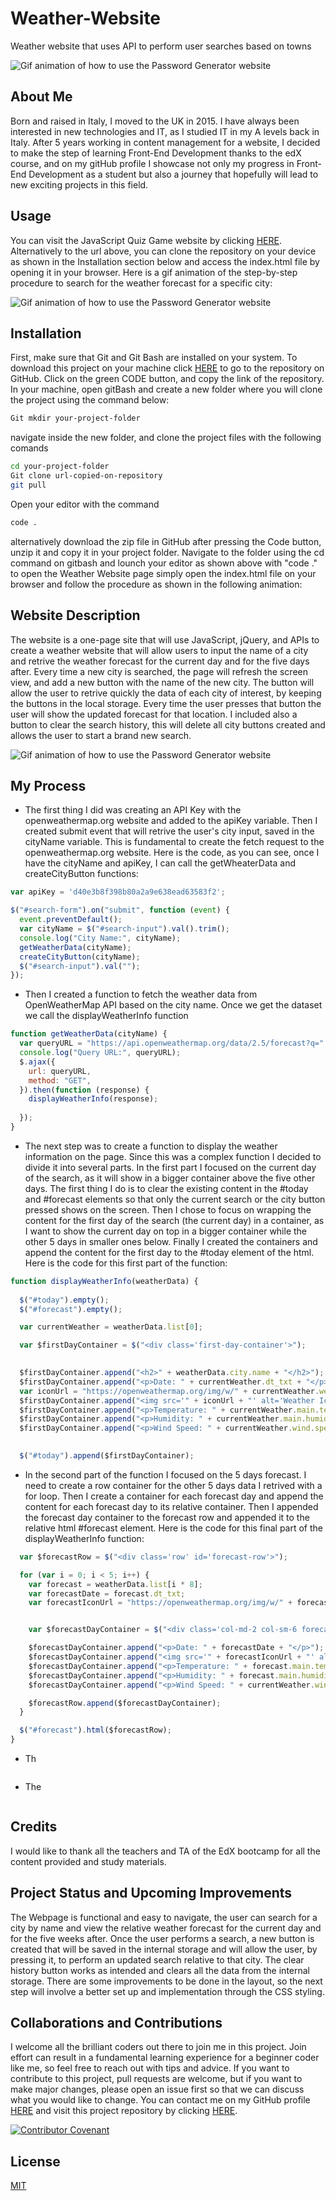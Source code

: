 # Weather-Website
Weather website that uses API to perform user searches based on towns

![Gif animation of how to use the Password Generator website](/assets/images/Weather-Dashboard.gif)

## About Me 
Born and raised in Italy, I moved to the UK in 2015. I have always been interested in new technologies and IT, as I studied IT in my A levels back in Italy. After 5 years working in content management for a website, I decided to make the step of learning Front-End Development thanks to the edX course, and on my gitHub profile I showcase not only my progress in Front-End Development as a student but also a journey that hopefully will lead to new exciting projects in this field.

## Usage

You can visit the JavaScript Quiz Game website by clicking [HERE](https://nikola84ca.github.io/Weather-Website/). Alternatively to the url above, you can clone the repository on your device as shown in the Installation section below and access the index.html file by opening it in your browser. Here is a gif animation of the step-by-step procedure to search for the weather forecast for a specific city:

![Gif animation of how to use the Password Generator website](/assets/images/Weather-Dashboard.gif)

## Installation
First, make sure that Git and Git Bash are installed on your system. To download this project on your machine click [HERE](https://github.com/Nikola84ca/Weather-Website) to go to the repository on GitHub. Click on the green CODE button, and copy the link of the repository. In your machine, open gitBash and create a new folder where you will clone the project using the command below:

```bash
Git mkdir your-project-folder
```
navigate inside the new folder, and clone the project files with the following comands

```bash
cd your-project-folder
Git clone url-copied-on-repository
git pull
```

Open your editor with the command

```bash
code .
```

alternatively download the zip file in GitHub after pressing the Code button, unzip it and copy it in your project folder. Navigate to the folder using the cd command on gitbash and lounch your editor as shown above with "code ." to open the Weather Website page simply open the index.html file on your browser and follow the procedure as shown in the following animation:


## Website Description 

The website is a one-page site that will use JavaScript, jQuery, and APIs to create a weather website that will allow users to input the name of a city and retrive the weather forecast for the current day and for the five days after. Every time a new city is searched, the page will refresh the screen view, and add a new button with the name of the new city. The button will allow the user to retrive quickly the data of each city of interest, by keeping the buttons in the local storage. Every time the user presses that button the user will show the updated forecast for that location. I included also a button to clear the search history, this will delete all city buttons created and allows the user to start a brand new search.

![Gif animation of how to use the Password Generator website](/assets/images/Weather-Dashboard.gif)

## My Process

* The first thing I did was creating an API Key with the openweathermap.org website and added to the apiKey variable. Then I created submit event that will retrive the user's city input, saved in the cityName variable. This is fundamental to create the fetch request to the openweathermap.org website. Here is the code, as you can see, once I have the cityName and apiKey, I can call the getWheaterData and createCityButton functions:

```JavaScript
var apiKey = 'd40e3b8f398b80a2a9e638ead63583f2';

$("#search-form").on("submit", function (event) {
  event.preventDefault();
  var cityName = $("#search-input").val().trim();
  console.log("City Name:", cityName);
  getWeatherData(cityName);
  createCityButton(cityName);
  $("#search-input").val("");
});
```

* Then I created a function to fetch the weather data from OpenWeatherMap API based on the city name. Once we get the dataset we call the displayWeatherInfo function

```JavaScript
function getWeatherData(cityName) {
  var queryURL = "https://api.openweathermap.org/data/2.5/forecast?q=" + cityName + "&appid=" + apiKey;
  console.log("Query URL:", queryURL);
  $.ajax({
    url: queryURL,
    method: "GET",
  }).then(function (response) {
    displayWeatherInfo(response);
    
  });
}
```

* The next step was to create a function to display the weather information on the page. Since this was a complex function I decided to divide it into several parts. In the first part I focused on the current day of the search, as it will show in a bigger container above the five other days. The first thing I do is to clear the existing content in the #today and #forecast elements so that only the current search or the city button pressed shows on the screen. Then I chose to focus on wrapping the content for the first day of the search (the current day) in a container, as I want to show the current day on top in a bigger container while the other 5 days in smaller ones below. Finally I  created the containers and append the content for the first day to the #today element of the html. Here is the code for this first part of the function:

```JavaScript
function displayWeatherInfo(weatherData) {
 
  $("#today").empty();
  $("#forecast").empty();

  var currentWeather = weatherData.list[0];

  var $firstDayContainer = $("<div class='first-day-container'>");

  
  $firstDayContainer.append("<h2>" + weatherData.city.name + "</h2>");
  $firstDayContainer.append("<p>Date: " + currentWeather.dt_txt + "</p>");
  var iconUrl = "https://openweathermap.org/img/w/" + currentWeather.weather[0].icon + ".png";
  $firstDayContainer.append("<img src='" + iconUrl + "' alt='Weather Icon'>");
  $firstDayContainer.append("<p>Temperature: " + currentWeather.main.temp + " °C</p>");
  $firstDayContainer.append("<p>Humidity: " + currentWeather.main.humidity + "%</p>");
  $firstDayContainer.append("<p>Wind Speed: " + currentWeather.wind.speed + " m/s</p>");

  
  $("#today").append($firstDayContainer);
```

* In the second part of the function I focused on the 5 days forecast. I need to create a row container for the other 5 days data I retrived with a for loop. Then I create a container for each forecast day and append the content for each forecast day to its relative container. Then I appended the forecast day container to the forecast row and appended it to the relative html #forecast element. Here is the code for this final part of the displayWeatherInfo function:

```JavaScript
  var $forecastRow = $("<div class='row' id='forecast-row'>");

  for (var i = 0; i < 5; i++) {
    var forecast = weatherData.list[i * 8];
    var forecastDate = forecast.dt_txt;
    var forecastIconUrl = "https://openweathermap.org/img/w/" + forecast.weather[0].icon + ".png";


    var $forecastDayContainer = $("<div class='col-md-2 col-sm-6 forecast-day'>");

    $forecastDayContainer.append("<p>Date: " + forecastDate + "</p>");
    $forecastDayContainer.append("<img src='" + forecastIconUrl + "' alt='Weather Icon'>");
    $forecastDayContainer.append("<p>Temperature: " + forecast.main.temp + " °C</p>");
    $forecastDayContainer.append("<p>Humidity: " + forecast.main.humidity + "%</p>");
    $forecastDayContainer.append("<p>Wind Speed: " + currentWeather.wind.speed + " m/s</p>");

    $forecastRow.append($forecastDayContainer);
  }

  $("#forecast").html($forecastRow); 
}
```

* Th

```JavaScript

```

* The 

```JavaScript


```  

## Credits

I would like to thank all the teachers and TA of the EdX bootcamp for all the content provided and study materials.

## Project Status and Upcoming Improvements

The Webpage is functional and easy to navigate, the user can search for a city by name and view the relative weather forecast for the current day and for the five weeks after. Once the user performs a search, a new button is created that will be saved in the internal storage and will allow the user, by pressing it, to perform an updated search relative to that city. The clear history button works as intended and clears all the data from the internal storage. There are some improvements to be done in the layout, so the next step will involve a better set up and implementation through the CSS styling.

## Collaborations and Contributions

I welcome all the brilliant coders out there to join me in this project. Join effort can result in a fundamental learning experience for a beginner coder like me, so feel free to reach out with tips and advice. If you want to contribute to this project, pull requests are welcome, but if you want to make major changes, please open an issue first so that we can discuss what you would like to change. You can contact me on my GitHub profile [HERE](https://github.com/Nikola84ca) and visit this project repository by clicking [HERE](https://github.com/Nikola84ca/Weather-Website).

[![Contributor Covenant](https://img.shields.io/badge/Contributor%20Covenant-2.1-4baaaa.svg)](code_of_conduct.md)

## License

[MIT](https://choosealicense.com/licenses/mit/)
